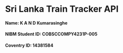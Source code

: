 # Sri Lanka Train Tracker API

#### Name: K A N D Kumarasinghe
#### NIBM Student ID: COBSCCOMPY4231P-005
#### Coventry ID: 14381584
